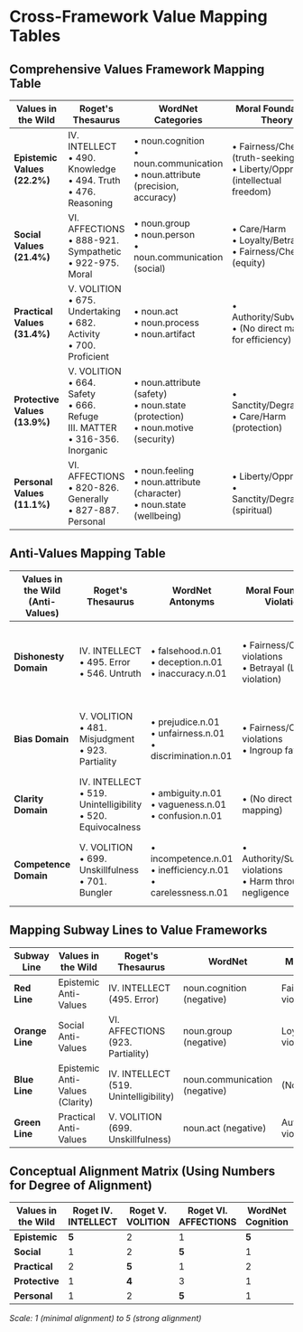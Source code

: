 # Cross-Framework Value Mapping Tables

## Comprehensive Values Framework Mapping Table

| Values in the Wild | Roget's Thesaurus | WordNet Categories | Moral Foundations Theory | Hofstede Cultural Dimensions |
|-------------------|-------------------|-------------------|-------------------------|----------------------------|
| **Epistemic Values (22.2%)** | IV. INTELLECT<br>• 490. Knowledge<br>• 494. Truth<br>• 476. Reasoning | • noun.cognition<br>• noun.communication<br>• noun.attribute (precision, accuracy) | • Fairness/Cheating (truth-seeking)<br>• Liberty/Oppression (intellectual freedom) | • Uncertainty Avoidance<br>• Long-Term Orientation |
| **Social Values (21.4%)** | VI. AFFECTIONS<br>• 888-921. Sympathetic<br>• 922-975. Moral | • noun.group<br>• noun.person<br>• noun.communication (social) | • Care/Harm<br>• Loyalty/Betrayal<br>• Fairness/Cheating (equity) | • Individualism/Collectivism<br>• Masculinity/Femininity |
| **Practical Values (31.4%)** | V. VOLITION<br>• 675. Undertaking<br>• 682. Activity<br>• 700. Proficient | • noun.act<br>• noun.process<br>• noun.artifact | • Authority/Subversion<br>• (No direct mapping for efficiency) | • Long-Term Orientation<br>• Masculinity/Femininity (achievement) |
| **Protective Values (13.9%)** | V. VOLITION<br>• 664. Safety<br>• 666. Refuge<br>III. MATTER<br>• 316-356. Inorganic | • noun.attribute (safety)<br>• noun.state (protection)<br>• noun.motive (security) | • Sanctity/Degradation<br>• Care/Harm (protection) | • Power Distance<br>• Uncertainty Avoidance |
| **Personal Values (11.1%)** | VI. AFFECTIONS<br>• 820-826. Generally<br>• 827-887. Personal | • noun.feeling<br>• noun.attribute (character)<br>• noun.state (wellbeing) | • Liberty/Oppression<br>• Sanctity/Degradation (spiritual) | • Indulgence/Restraint<br>• Individualism/Collectivism |

## Anti-Values Mapping Table

| Values in the Wild (Anti-Values) | Roget's Thesaurus | WordNet Antonyms | Moral Foundations Violations | Hofstede Extremes |
|-------------------|-------------------|-------------------|-------------------------|----------------------------|
| **Dishonesty Domain** | IV. INTELLECT<br>• 495. Error<br>• 546. Untruth | • falsehood.n.01<br>• deception.n.01<br>• inaccuracy.n.01 | • Fairness/Cheating violations<br>• Betrayal (Loyalty violation) | • Low Uncertainty Avoidance (reckless)<br>• Short-term orientation |
| **Bias Domain** | V. VOLITION<br>• 481. Misjudgment<br>• 923. Partiality | • prejudice.n.01<br>• unfairness.n.01<br>• discrimination.n.01 | • Fairness/Cheating violations<br>• Ingroup favoritism | • High Power Distance<br>• Collectivism extremes |
| **Clarity Domain** | IV. INTELLECT<br>• 519. Unintelligibility<br>• 520. Equivocalness | • ambiguity.n.01<br>• vagueness.n.01<br>• confusion.n.01 | • (No direct mapping) | • High Uncertainty Avoidance |
| **Competence Domain** | V. VOLITION<br>• 699. Unskillfulness<br>• 701. Bungler | • incompetence.n.01<br>• inefficiency.n.01<br>• carelessness.n.01 | • Authority/Subversion violations<br>• Harm through negligence | • Short-term orientation<br>• Low Uncertainty Avoidance |

## Mapping Subway Lines to Value Frameworks

| Subway Line | Values in the Wild | Roget's Thesaurus | WordNet | Moral Foundations |
|------------|-------------------|-------------------|---------|-------------------|
| **Red Line** | Epistemic Anti-Values | IV. INTELLECT (495. Error) | noun.cognition (negative) | Fairness/Cheating violations |
| **Orange Line** | Social Anti-Values | VI. AFFECTIONS (923. Partiality) | noun.group (negative) | Loyalty/Betrayal violations |
| **Blue Line** | Epistemic Anti-Values (Clarity) | IV. INTELLECT (519. Unintelligibility) | noun.communication (negative) | (No direct mapping) |
| **Green Line** | Practical Anti-Values | V. VOLITION (699. Unskillfulness) | noun.act (negative) | Authority/Subversion violations |

## Conceptual Alignment Matrix (Using Numbers for Degree of Alignment)

| Values in the Wild | Roget IV. INTELLECT | Roget V. VOLITION | Roget VI. AFFECTIONS | WordNet Cognition | WordNet Act | WordNet Feeling | MFT Care | MFT Fairness | MFT Loyalty |
|-------------------|---------------------|-------------------|----------------------|-------------------|-------------|----------------|----------|--------------|-------------|
| **Epistemic** | **5** | 2 | 1 | **5** | 2 | 1 | 1 | **4** | 1 |
| **Social** | 1 | 2 | **5** | 1 | 2 | **4** | **5** | 3 | **4** |
| **Practical** | 2 | **5** | 1 | 2 | **5** | 1 | 2 | 2 | 2 |
| **Protective** | 1 | **4** | 3 | 1 | 3 | 2 | **4** | 2 | 3 |
| **Personal** | 1 | 2 | **5** | 1 | 1 | **5** | 3 | 2 | 2 |

*Scale: 1 (minimal alignment) to 5 (strong alignment)*